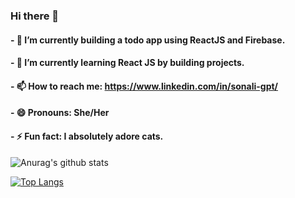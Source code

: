 ### Hi there 👋
#### - 🔭 I’m currently building a todo app using ReactJS and Firebase.
#### - 🌱 I’m currently learning React JS by building projects.
#### - 📫 How to reach me: https://www.linkedin.com/in/sonali-gpt/
#### - 😄 Pronouns: She/Her
#### - ⚡ Fun fact: I absolutely adore cats.

![Anurag's github stats](https://github-readme-stats.vercel.app/api?username=slytherin20)

[![Top Langs](https://github-readme-stats.vercel.app/api/top-langs/?username=slytherin20)](https://github.com/anuraghazra/github-readme-stats)
